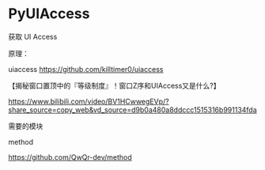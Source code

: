 # PyUIAccess
获取 UI Access

原理：

uiaccess
https://github.com/killtimer0/uiaccess

【揭秘窗口置顶中的『等级制度』！窗口Z序和UIAccess又是什么?】 

https://www.bilibili.com/video/BV1HCwwegEVp/?share_source=copy_web&vd_source=d9b0a480a8ddccc1515316b991134fda

需要的模块

method

https://github.com/QwQr-dev/method
